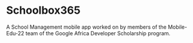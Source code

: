 # Schoolbox365

A School Management mobile app worked on by members of the Mobile-Edu-22 team of the Google Africa Developer Scholarship program.
